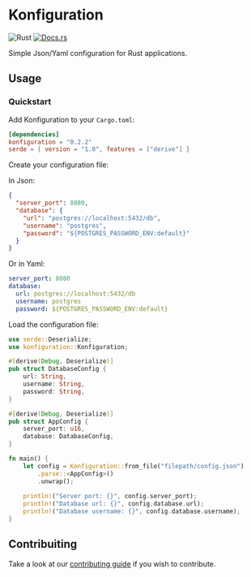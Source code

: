 # Konfiguration

![Rust](https://img.shields.io/badge/rust-stable-brightgreen.svg)
[![Docs.rs](https://docs.rs/konfiguration/badge.svg)](https://docs.rs/konfiguration)

Simple Json/Yaml configuration for Rust applications.

## Usage

### Quickstart

Add Konfiguration to your `Cargo.toml`:

```toml
[dependencies]
konfiguration = "0.2.2"
serde = { version = "1.0", features = ["derive"] }
```

Create your configuration file:

In Json:
```json
{
  "server_port": 8080,
  "database": {
    "url": "postgres://localhost:5432/db",
    "username": "postgres",
    "password": "${POSTGRES_PASSWORD_ENV:default}"
  }
}
```

Or in Yaml:
```yaml
server_port: 8080
database:
  url: postgres://localhost:5432/db
  username: postgres
  password: ${POSTGRES_PASSWORD_ENV:default}
```

Load the configuration file:
```rust
use serde::Deserialize;
use konfiguration::Konfiguration;

#[derive(Debug, Deserialize)]
pub struct DatabaseConfig {
    url: String,
    username: String,
    password: String,
}

#[derive(Debug, Deserialize)]
pub struct AppConfig {
    server_port: u16,
    database: DatabaseConfig,
}

fn main() {
    let config = Konfiguration::from_file("filepath/config.json")
        .parse::<AppConfig>()
        .unwrap();
    
    println!("Server port: {}", config.server_port);
    println!("Database url: {}", config.database.url);
    println!("Database username: {}", config.database.username);
}
```

## Contribuiting

Take a look at our [contributing guide](https://github.com/FaveroFerreira/konfiguration/blob/main/CONTRIBUTING.md) if you wish to contribute.
